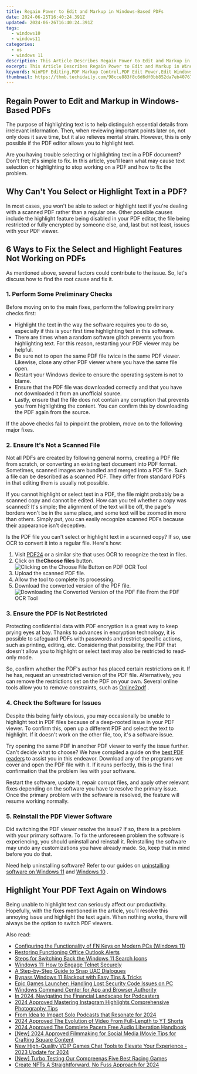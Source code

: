 ```yaml
---
title: Regain Power to Edit and Markup in Windows-Based PDFs
date: 2024-06-25T16:40:24.391Z
updated: 2024-06-26T16:40:24.391Z
tags:
  - windows10
  - windows11
categories:
  - os
  - windows 11
description: This Article Describes Regain Power to Edit and Markup in Windows-Based PDFs
excerpt: This Article Describes Regain Power to Edit and Markup in Windows-Based PDFs
keywords: WinPDF Editing,PDF Markup Control,PDF Edit Power,Edit Windows PDF,Mastery in PDF Edits,PDF Manipulation Skills,PDFs Power Up Tool
thumbnail: https://thmb.techidaily.com/98cce883f8c6d6df0bb852da7eb40767e5514e4304dfa4fcbf005c1298bed966.jpg
---
```


## Regain Power to Edit and Markup in Windows-Based PDFs

 The purpose of highlighting text is to help distinguish essential details from irrelevant information. Then, when reviewing important points later on, not only does it save time, but it also relieves mental strain. However, this is only possible if the PDF editor allows you to highlight text.

 Are you having trouble selecting or highlighting text in a PDF document? Don't fret; it's simple to fix. In this article, you'll learn what may cause text selection or highlighting to stop working on a PDF and how to fix the problem.

## Why Can't You Select or Highlight Text in a PDF?

 In most cases, you won't be able to select or highlight text if you're dealing with a scanned PDF rather than a regular one. Other possible causes include the highlight feature being disabled in your PDF editor, the file being restricted or fully encrypted by someone else, and, last but not least, issues with your PDF viewer.

## 6 Ways to Fix the Select and Highlight Features Not Working on PDFs

 As mentioned above, several factors could contribute to the issue. So, let's discuss how to find the root cause and fix it.

### 1\. Perform Some Preliminary Checks

 Before moving on to the main fixes, perform the following preliminary checks first:

* Highlight the text in the way the software requires you to do so, especially if this is your first time highlighting text in this software.
* There are times when a random software glitch prevents you from highlighting text. For this reason, restarting your PDF viewer may be helpful.
* Be sure not to open the same PDF file twice in the same PDF viewer. Likewise, close any other PDF viewer where you have the same file open.
* Restart your Windows device to ensure the operating system is not to blame.
* Ensure that the PDF file was downloaded correctly and that you have not downloaded it from an unofficial source.
* Lastly, ensure that the file does not contain any corruption that prevents you from highlighting the content. You can confirm this by downloading the PDF again from the source.

 If the above checks fail to pinpoint the problem, move on to the following major fixes.

### 2\. Ensure It's Not a Scanned File

 Not all PDFs are created by following general norms, creating a PDF file from scratch, or converting an existing text document into PDF format. Sometimes, scanned images are bundled and merged into a PDF file. Such a file can be described as a scanned PDF. They differ from standard PDFs in that editing them is usually not possible.

 If you cannot highlight or select text in a PDF, the file might probably be a scanned copy and cannot be edited. How can you tell whether a copy was scanned? It's simple; the alignment of the text will be off, the page's borders won't be in the same place, and some text will be zoomed in more than others. Simply put, you can easily recognize scanned PDFs because their appearance isn't deceptive.

 Is the PDF file you can't select or highlight text in a scanned copy? If so, use OCR to convert it into a regular file. Here's how:

1. Visit [PDF24](https://tools.pdf24.org/en/ocr-pdf) or a similar site that uses OCR to recognize the text in files.
2. Click on the**Choose files** button.  
![Clicking on the Choose File Button on PDF OCR Tool](https://static1.makeuseofimages.com/wordpress/wp-content/uploads/2023/01/1-6.jpg)
3. Upload the scanned PDF file.
4. Allow the tool to complete its processing.
5. Download the converted version of the PDF file.  
![Downloading the Converted Version of the PDF File From the PDF OCR Tool](https://static1.makeuseofimages.com/wordpress/wp-content/uploads/2023/01/2-8.jpg)

### 3\. Ensure the PDF Is Not Restricted

 Protecting confidential data with PDF encryption is a great way to keep prying eyes at bay. Thanks to advances in encryption technology, it is possible to safeguard PDFs with passwords and restrict specific actions, such as printing, editing, etc. Considering that possibility, the PDF that doesn't allow you to highlight or select text may also be restricted to read-only mode.

 So, confirm whether the PDF's author has placed certain restrictions on it. If he has, request an unrestricted version of the PDF file. Alternatively, you can remove the restrictions set on the PDF on your own. Several online tools allow you to remove constraints, such as [Online2pdf](https://online2pdf.com/remove-pdf-restrictions) .

### 4\. Check the Software for Issues

 Despite this being fairly obvious, you may occasionally be unable to highlight text in PDF files because of a deep-rooted issue in your PDF viewer. To confirm this, open up a different PDF and select the text to highlight. If it doesn't work on the other file, too, it's a software issue.

 Try opening the same PDF in another PDF viewer to verify the issue further. Can't decide what to choose? We have compiled a guide on the [best PDF readers](https://www.makeuseof.com/tag/6-pdf-readers-windows/) to assist you in this endeavor. Download any of the programs we cover and open the PDF file with it. If it runs perfectly, this is the final confirmation that the problem lies with your software.

 Restart the software, update it, repair corrupt files, and apply other relevant fixes depending on the software you have to resolve the primary issue. Once the primary problem with the software is resolved, the feature will resume working normally.

### 5\. Reinstall the PDF Viewer Software

 Did switching the PDF viewer resolve the issue? If so, there is a problem with your primary software. To fix the unforeseen problem the software is experiencing, you should uninstall and reinstall it. Reinstalling the software may undo any customizations you have already made. So, keep that in mind before you do that.

 Need help uninstalling software? Refer to our guides on [uninstalling software on Windows 11](https://www.makeuseof.com/windows-11-different-ways-to-uninstall-software/) and [Windows 10](https://www.makeuseof.com/tag/how-to-uninstall-programs-on-windows-10/) .

## Highlight Your PDF Text Again on Windows

 Being unable to highlight text can seriously affect our productivity. Hopefully, with the fixes mentioned in the article, you'll resolve this annoying issue and highlight the text again. When nothing works, there will always be the option to switch PDF viewers.

<ins class="adsbygoogle"
     style="display:block"
     data-ad-format="autorelaxed"
     data-ad-client="ca-pub-7571918770474297"
     data-ad-slot="1223367746"></ins>



<ins class="adsbygoogle"
     style="display:block"
     data-ad-client="ca-pub-7571918770474297"
     data-ad-slot="8358498916"
     data-ad-format="auto"
     data-full-width-responsive="true"></ins>

<span class="atpl-alsoreadstyle">Also read:</span>
<div><ul>
<li><a href="https://win11-tips.techidaily.com/configuring-the-functionality-of-fn-keys-on-modern-pcs-windows-11/"><u>Configuring the Functionality of FN Keys on Modern PCs (Windows 11)</u></a></li>
<li><a href="https://win11-tips.techidaily.com/restoring-functioning-office-outlook-alerts/"><u>Restoring Functioning Office Outlook Alerts</u></a></li>
<li><a href="https://win11-tips.techidaily.com/steps-for-switching-back-the-windows-11-search-icons/"><u>Steps for Switching Back the Windows 11 Search Icons</u></a></li>
<li><a href="https://win11-tips.techidaily.com/windows-11-how-to-engage-telnet-securely/"><u>Windows 11: How to Engage Telnet Securely</u></a></li>
<li><a href="https://win11-tips.techidaily.com/a-step-by-step-guide-to-snap-uac-dialogues/"><u>A Step-by-Step Guide to Snap UAC Dialogues</u></a></li>
<li><a href="https://win11-tips.techidaily.com/bypass-windows-11-blackout-with-easy-tips-and-tricks/"><u>Bypass Windows 11 Blackout with Easy Tips & Tricks</u></a></li>
<li><a href="https://win11-tips.techidaily.com/epic-games-launcher-handling-lost-security-code-issues-on-pc/"><u>Epic Games Launcher: Handling Lost Security Code Issues on PC</u></a></li>
<li><a href="https://win11-tips.techidaily.com/windows-command-center-for-app-and-browser-authority/"><u>Windows Command Center for App and Browser Authority</u></a></li>
<li><a href="https://extra-approaches.techidaily.com/in-2024-navigating-the-financial-landscape-for-podcasters/"><u>In 2024, Navigating the Financial Landscape for Podcasters</u></a></li>
<li><a href="https://instagram-video-recordings.techidaily.com/2024-approved-mastering-instagram-highlights-comprehensive-photography-tips/"><u>2024 Approved  Mastering Instagram Highlights  Comprehensive Photography Tips</u></a></li>
<li><a href="https://some-techniques.techidaily.com/from-idea-to-impact-solo-podcasts-that-resonate-for-2024/"><u>From Idea to Impact  Solo Podcasts that Resonate for 2024</u></a></li>
<li><a href="https://youtube-stream.techidaily.com/2024-approved-the-evolution-of-video-from-full-length-to-yt-shorts/"><u>2024 Approved  The Evolution of Video  From Full-Length to YT Shorts</u></a></li>
<li><a href="https://some-guidance.techidaily.com/2024-approved-the-complete-pacera-free-audio-liberation-handbook/"><u>2024 Approved  The Complete Pacera Free Audio Liberation Handbook</u></a></li>
<li><a href="https://instagram-video-recordings.techidaily.com/new-2024-approved-filmmaking-for-social-media-imovie-tips-for-crafting-square-content/"><u>[New] 2024 Approved  Filmmaking for Social Media  IMovie Tips for Crafting Square Content</u></a></li>
<li><a href="https://audio-shaping.techidaily.com/new-high-quality-voip-games-chat-tools-to-elevate-your-experience-2023-update-for-2024/"><u>New High-Quality VOIP Games Chat Tools to Elevate Your Experience - 2023 Update for 2024</u></a></li>
<li><a href="https://visual-screen-recording.techidaily.com/new-turbo-testing-our-compreenas-five-best-racing-games/"><u>[New] Turbo Testing  Our Compreenas Five Best Racing Games</u></a></li>
<li><a href="https://extra-tips.techidaily.com/create-nfts-a-straightforward-no-fuss-approach-for-2024/"><u>Create NFTs  A Straightforward, No Fuss Approach for 2024</u></a></li>
</ul></div>
